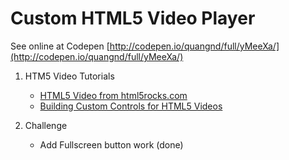 # Custom HTML5 Video Player

See online at Codepen [http://codepen.io/quangnd/full/yMeeXa/](http://codepen.io/quangnd/full/yMeeXa/)

1. HTM5 Video Tutorials

    * [HTML5 Video from html5rocks.com](https://www.html5rocks.com/en/tutorials/video/basics/)
    * [Building Custom Controls for HTML5 Videos](http://blog.teamtreehouse.com/building-custom-controls-for-html5-videos)

2. Challenge

    * Add Fullscreen button work (done)